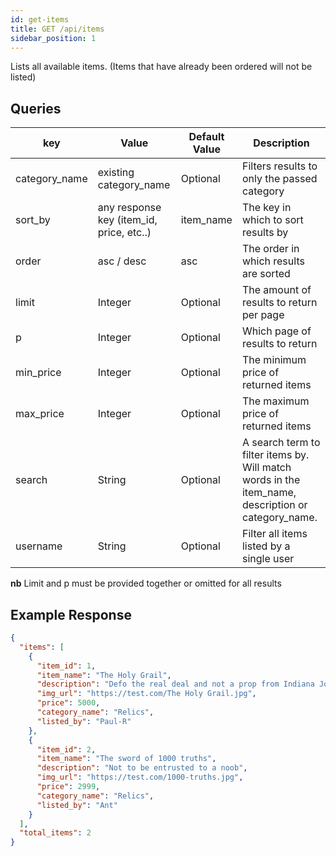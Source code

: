 ```yaml
---
id: get-items
title: GET /api/items
sidebar_position: 1
---
```


Lists all available items. (Items that have already been ordered will not be listed)

## Queries

| key           | Value                                    | Default Value | Description                                                                                        |
| ------------- | ---------------------------------------- | ------------- | -------------------------------------------------------------------------------------------------- |
| category_name | existing category_name                   | Optional      | Filters results to only the passed category                                                        |
| sort_by       | any response key (item_id, price, etc..) | item_name     | The key in which to sort results by                                                                |
| order         | asc / desc                               | asc           | The order in which results are sorted                                                              |
| limit         | Integer                                  | Optional      | The amount of results to return per page                                                           |
| p             | Integer                                  | Optional      | Which page of results to return                                                                    |
| min_price     | Integer                                  | Optional      | The minimum price of returned items                                                                |
| max_price     | Integer                                  | Optional      | The maximum price of returned items                                                                |
| search        | String                                   | Optional      | A search term to filter items by. Will match words in the item_name, description or category_name. |
| username      | String                                   | Optional      | Filter all items listed by a single user                                                           |

**nb** Limit and p must be provided together or omitted for all results

## Example Response

```json
{
  "items": [
    {
      "item_id": 1,
      "item_name": "The Holy Grail",
      "description": "Defo the real deal and not a prop from Indiana Jones",
      "img_url": "https://test.com/The Holy Grail.jpg",
      "price": 5000,
      "category_name": "Relics",
      "listed_by": "Paul-R"
    },
    {
      "item_id": 2,
      "item_name": "The sword of 1000 truths",
      "description": "Not to be entrusted to a noob",
      "img_url": "https://test.com/1000-truths.jpg",
      "price": 2999,
      "category_name": "Relics",
      "listed_by": "Ant"
    }
  ],
  "total_items": 2
}
```
